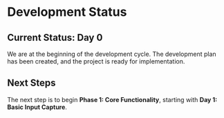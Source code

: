 # Development Status

## Current Status: Day 0

We are at the beginning of the development cycle. The development plan has been created, and the project is ready for implementation.

## Next Steps

The next step is to begin **Phase 1: Core Functionality**, starting with **Day 1: Basic Input Capture**.
